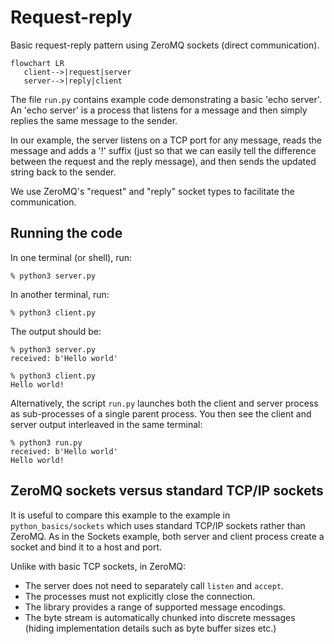 # Request-reply

Basic request-reply pattern using ZeroMQ sockets (direct communication).

```mermaid
flowchart LR
   client-->|request|server
   server-->|reply|client
```

The file `run.py` contains example code demonstrating a basic 'echo server'.
An 'echo server' is a process that listens for a message and then simply replies the same message to the sender.

In our example, the server listens on a TCP port for any message, reads the message and adds a '!' suffix (just so that we can easily tell the difference between the request and the reply message), and then sends the updated string back to the sender.

We use ZeroMQ's "request" and "reply" socket types to facilitate the communication.

## Running the code

In one terminal (or shell), run:

```
% python3 server.py
```

In another terminal, run:

```
% python3 client.py
```

The output should be:

```
% python3 server.py
received: b'Hello world'

% python3 client.py
Hello world!
```

Alternatively, the script `run.py` launches both the client and server process as sub-processes of a single parent process. You then see the client and server output interleaved in the same terminal:

```
% python3 run.py
received: b'Hello world'
Hello world!
```

## ZeroMQ sockets versus standard TCP/IP sockets

It is useful to compare this example to the example in `python_basics/sockets` which uses standard TCP/IP sockets rather than ZeroMQ. As in the Sockets example, both server and client process create a socket and bind it to a host and port.

Unlike with basic TCP sockets, in ZeroMQ:

  * The server does not need to separately call `listen` and `accept`.
  * The processes must not explicitly close the connection.
  * The library provides a range of supported message encodings.
  * The byte stream is automatically chunked into discrete messages (hiding implementation details such as byte buffer sizes etc.)

